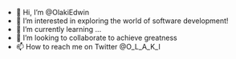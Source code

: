 - 👋 Hi, I’m @OlakiEdwin
- 👀 I’m interested in exploring the world of software development! 
- 🌱 I’m currently learning ...
- 💞️ I’m looking to collaborate to achieve greatness
- 📫 How to reach me on Twitter @O_L_A_K_I

<!---
OlakiEdwin/OlakiEdwin is a ✨ special ✨ repository because its `README.md` (this file) appears on your GitHub profile.
You can click the Preview link to take a look at your changes.
--->
